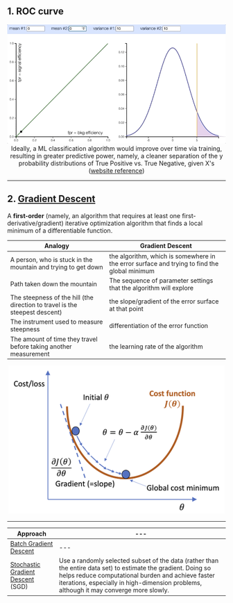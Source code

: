 ## 1. ROC curve

<p align="center"><img src="./images/prob_distribution_and_ROC.gif" width="600px"><br/>Ideally, a ML classification algorithm would improve over time via training, resulting in greater predictive power, namely, a cleaner separation of the y probability distributions of True Positive vs. True Negative, given X's (<a href="http://arogozhnikov.github.io/2015/10/05/roc-curve.html">website reference</a>)</p>

<hr>

## 2. <a href="https://en.wikipedia.org/wiki/Gradient_descent">Gradient Descent</a>

A **first-order** (namely, an algorithm that requires at least one first-derivative/gradient) iterative optimization algorithm that finds a local minimum of a differentiable function.

Analogy | Gradient Descent
--- | ---
A person, who is stuck in the mountain and trying to get down | the algorithm, which is somewhere in the error surface and trying to find the global minimum
Path taken down the mountain | The sequence of parameter settings that the algorithm will explore
The steepness of the hill (the direction to travel is the steepest descent) | the slope/gradient of the error surface at that point
The instrument used to measure steepness | differentiation of the error function
The amount of time they travel before taking another measurement | the learning rate of the algorithm

<p align="center"><img src="./images/gradient_descent.png" width="500px"></p>

<hr>

Approach | ---
--- | ---
<a href="./batch_gradient_descent">Batch Gradient Descent</a> | ---
<a href="./stochastic_gradient_descent">Stochastic Gradient Descent</a> (SGD) | Use a randomly selected subset of the data (rather than the entire data set) to estimate the gradient. Doing so helps reduce computational burden and achieve faster iterations, especially in high-dimension problems, although it may converge more slowly.
